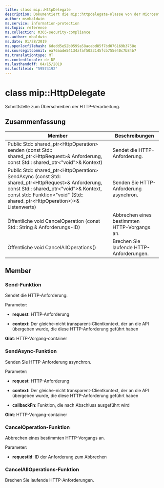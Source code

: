 ```yaml
---
title: class mip::HttpDelegate
description: Dokumentiert die mip::httpdelegate-Klasse von der Microsoft Information Protection (MIP) SDK.
author: msmbaldwin
ms.service: information-protection
ms.topic: reference
ms.collection: M365-security-compliance
ms.author: mbaldwin
ms.date: 01/28/2019
ms.openlocfilehash: 6dedd5e52b0599a58acabd85f7bd076169b3758e
ms.sourcegitcommit: ea76aade54134afaf5023145fcb755e40c7b84b7
ms.translationtype: MT
ms.contentlocale: de-DE
ms.lasthandoff: 04/15/2019
ms.locfileid: "59574192"
---
```

# <a name="class-miphttpdelegate"></a>class mip::HttpDelegate 
Schnittstelle zum Überschreiben der HTTP-Verarbeitung.
  
## <a name="summary"></a>Zusammenfassung
 Member                        | Beschreibungen                                
--------------------------------|---------------------------------------------
Public Std:: shared_ptr\<HttpOperation\> senden (const Std:: shared_ptr\<HttpRequest\>& Anforderung, const Std:: shared_ptr\<"void"\>& Kontext)  |  Sendet die HTTP-Anforderung.
Public Std:: shared_ptr\<HttpOperation\> SendAsync (const Std:: shared_ptr\<HttpRequest\>& Anforderung, const Std:: shared_ptr\<"void"\>& Kontext, const std:: Funktion\<"void" (Std:: shared_ptr\<HttpOperation\>)\>& Listenwerts)  |  Senden Sie HTTP-Anforderung asynchron.
Öffentliche void CancelOperation (const Std:: String & Anforderungs-ID)  |  Abbrechen eines bestimmten HTTP-Vorgangs an.
Öffentliche void CancelAllOperations()  |  Brechen Sie laufende HTTP-Anforderungen.
  
## <a name="members"></a>Member
  
### <a name="send-function"></a>Send-Funktion
Sendet die HTTP-Anforderung.

Parameter:  
* **request**: HTTP-Anforderung 


* **context**: Der gleiche-nicht transparent-Clientkontext, der an die API übergeben wurde, die diese HTTP-Anforderung geführt haben



  
**Gibt**: HTTP-Vorgang-container
  
### <a name="sendasync-function"></a>SendAsync-Funktion
Senden Sie HTTP-Anforderung asynchron.

Parameter:  
* **request**: HTTP-Anforderung 


* **context**: Der gleiche-nicht transparent-Clientkontext, der an die API übergeben wurde, die diese HTTP-Anforderung geführt haben 


* **callbackFn**: Funktion, die nach Abschluss ausgeführt wird



  
**Gibt**: HTTP-Vorgang-container
  
### <a name="canceloperation-function"></a>CancelOperation-Funktion
Abbrechen eines bestimmten HTTP-Vorgangs an.

Parameter:  
* **requestId**: ID der Anforderung zum Abbrechen


  
### <a name="cancelalloperations-function"></a>CancelAllOperations-Funktion
Brechen Sie laufende HTTP-Anforderungen.